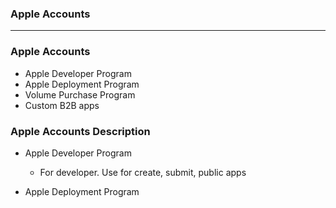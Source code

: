### Apple Accounts

--------------------------------------------------

### Apple Accounts

* Apple Developer Program
* Apple Deployment Program
* Volume Purchase Program
* Custom B2B apps

### Apple Accounts Description 

* Apple Developer Program
  * For developer. Use for create, submit, public apps
  
* Apple Deployment Program
